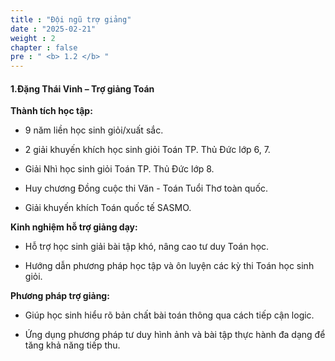 ```yaml
---
title : "Đội ngũ trợ giảng"
date : "2025-02-21"
weight : 2
chapter : false
pre : " <b> 1.2 </b> "
---
```

#### **1.Đặng Thái Vinh** – Trợ giảng Toán

**Thành tích học tập:**

+ 9 năm liền học sinh giỏi/xuất sắc.

+ 2 giải khuyến khích học sinh giỏi Toán TP. Thủ Đức lớp 6, 7.

+ Giải Nhì học sinh giỏi Toán TP. Thủ Đức lớp 8.

+ Huy chương Đồng cuộc thi Văn - Toán Tuổi Thơ toàn quốc.

+ Giải khuyến khích Toán quốc tế SASMO.

**Kinh nghiệm hỗ trợ giảng dạy:**

+ Hỗ trợ học sinh giải bài tập khó, nâng cao tư duy Toán học.

+ Hướng dẫn phương pháp học tập và ôn luyện các kỳ thi Toán học sinh giỏi.

**Phương pháp trợ giảng:**

+ Giúp học sinh hiểu rõ bản chất bài toán thông qua cách tiếp cận logic.

+ Ứng dụng phương pháp tư duy hình ảnh và bài tập thực hành đa dạng để tăng khả năng tiếp thu.
